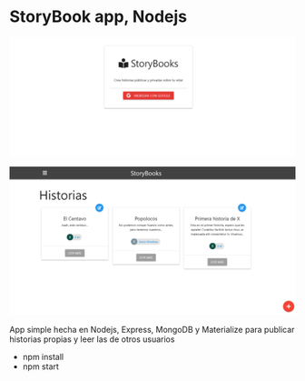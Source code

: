 # StoryBook app, Nodejs

![](./screenshot.PNG)

![](./screenshot2.PNG)

App simple hecha en Nodejs, Express, MongoDB y Materialize para publicar historias propias y leer las de otros usuarios

- npm install
- npm start